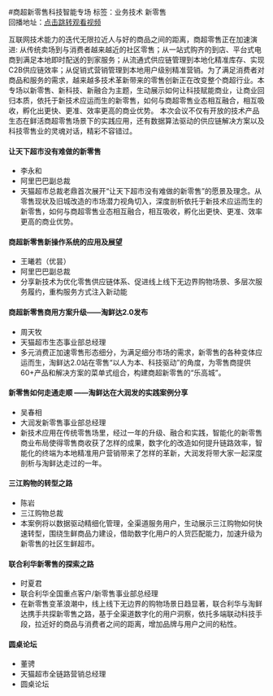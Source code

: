 #商超新零售科技智能专场标签：<kbd>业务技术</kbd> <kbd>新零售</kbd><br>回播地址：[点击跳转观看视频](https://alhlsvodhls08.e.vhall.com/mp4record/商超新零售科技智能专场.mp4)互联网技术能力的迭代无限拉近人与好的商品之间的距离，商超零售正在加速演进: 从传统卖场到与消费者越来越近的社区零售；从一站式购齐的到店、平台式电商到满足本地即时配送的到家服务；从流通式供应链管理到本地化精准库存、实现C2B供应链效率；从促销式营销管理到本地用户级别精准营销。为了满足消费者对商品和服务的需求，越来越多技术革新带来的零售创新正在改变整个商超行业。本专场以新零售、新科技、新融合为主题，生动展示如何让科技赋能商业，让商业回归本质，依托于新技术应运而生的新零售，如何与商超零售业态相互融合，相互吸收，孵化出更快、更准、效率更高的商业优势。
本次会议不仅有开放的技术产品生态在鲜活商超零售场景下的实践应用，还有数据算法驱动的供应链解决方案以及科技零售业的灵魂对话，精彩不容错过。#### 让天下超市没有难做的新零售* 李永和* 阿里巴巴副总裁*  天猫超市总裁老鼎首次展开“让天下超市没有难做的新零售”的愿景及理念。从零售现状及旧城改造的市场潜力视角切入，深度剖析依托于新技术应运而生的新零售，如何与商超零售业态相互融合，相互吸收，孵化出更快、更准、效率更高的商业优势。#### 商超新零售新操作系统的应用及展望* 王曦若（优昙）* 阿里巴巴副总裁*  分享新技术为优化零售供应链体系、促进线上线下无边界购物场景、多层次服务履约，重构服务方式注入新动能#### 商超新零售商用方案升级——淘鲜达2.0发布* 周天牧* 天猫超市生态事业部总经理*  多元消费正加速零售形态细分，为满足细分市场的需求，新零售的各种变体应运而生，淘鲜达2.0站在零售“以人为本、科技驱动”的角度，为零售商提供60+产品和解决方案的菜单式组合，构建商超新零售的“乐高城”。#### 新零售如何走通走顺 ——淘鲜达在大润发的实践案例分享* 吴春相* 大润发新零售事业部总经理*  新技术应用在传统零售场里，经过一年的升级、融合和实践，智能化的新零售商业布局使得零售商收获了怎样的成果，数字化的改造如何提升链路效率，智能化的终端为本地精准用户营销带来了怎样的革新，大润发将带大家一起深度剖析与淘鲜达走过的一年。#### 三江购物的转型之路* 陈岩* 三江购物总裁*  本案例将以数据驱动精细化管理，全渠道服务用户，生动展示三江购物如何快速转型，围绕生鲜商品力建设，借助数字化用户的人货匹配能力，加速升级为新零售的社区生鲜超市。#### 联合利华新零售的探索之路* 时夏君* 联合利华全国重点客户/新零售事业部总经理*  在新零售变革浪潮中，线上线下无边界的购物场景日趋显著，联合利华与淘鲜达携手共探新零售之路，基于全渠道数字化的用户洞察，依托多端联动科技手段，拉近好的商品与消费者之间的距离，增加品牌与用户之间的粘性。#### 圆桌论坛	 	 	 	 	 	* 董骋* 天猫超市全链路营销总经理* 圆桌论坛	 	 	 	 	 	